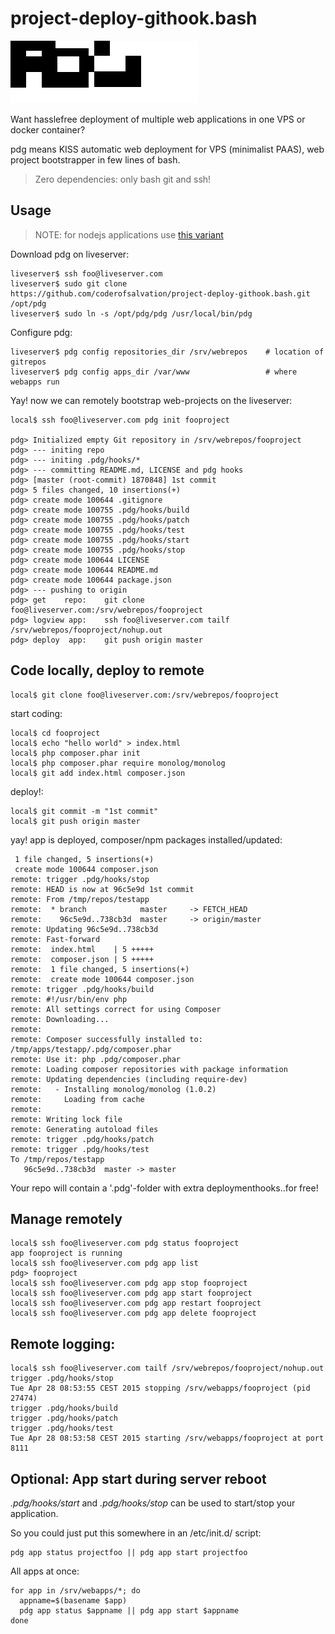 project-deploy-githook.bash
========================

<img alt="" src="pdg.png"/>

Want hasslefree deployment of multiple web applications in one VPS or docker container?

pdg means KISS automatic web deployment for VPS (minimalist PAAS), web project bootstrapper in few lines of bash.

> Zero dependencies: only bash git and ssh!

## Usage

> NOTE: for nodejs applications use [this variant](https://github.com/coderofsalvation/nodejs-deploy-githook.bash)

Download pdg on liveserver:

    liveserver$ ssh foo@liveserver.com 
    liveserver$ sudo git clone https://github.com/coderofsalvation/project-deploy-githook.bash.git /opt/pdg 
    liveserver$ sudo ln -s /opt/pdg/pdg /usr/local/bin/pdg

Configure pdg:

    liveserver$ pdg config repositories_dir /srv/webrepos    # location of gitrepos
    liveserver$ pdg config apps_dir /var/www                 # where webapps run

Yay! now we can remotely bootstrap web-projects on the liveserver:

    local$ ssh foo@liveserver.com pdg init fooproject

    pdg> Initialized empty Git repository in /srv/webrepos/fooproject
    pdg> --- initing repo
    pdg> --- initing .pdg/hooks/*
    pdg> --- committing README.md, LICENSE and pdg hooks
    pdg> [master (root-commit) 1870848] 1st commit
    pdg> 5 files changed, 10 insertions(+)
    pdg> create mode 100644 .gitignore
    pdg> create mode 100755 .pdg/hooks/build
    pdg> create mode 100755 .pdg/hooks/patch
    pdg> create mode 100755 .pdg/hooks/test
    pdg> create mode 100755 .pdg/hooks/start
    pdg> create mode 100755 .pdg/hooks/stop
    pdg> create mode 100644 LICENSE
    pdg> create mode 100644 README.md
    pdg> create mode 100644 package.json
    pdg> --- pushing to origin
    pdg> get    repo:    git clone foo@liveserver.com:/srv/webrepos/fooproject    
    pdg> logview app:    ssh foo@liveserver.com tailf /srv/webrepos/fooproject/nohup.out
    pdg> deploy  app:    git push origin master

## Code locally, deploy to remote

    local$ git clone foo@liveserver.com:/srv/webrepos/fooproject

start coding: 

    local$ cd fooproject 
    local$ echo "hello world" > index.html
    local$ php composer.phar init
    local$ php composer.phar require monolog/monolog
    local$ git add index.html composer.json

deploy!: 

    local$ git commit -m "1st commit"
    local$ git push origin master

yay! app is deployed, composer/npm packages installed/updated:

     1 file changed, 5 insertions(+)
     create mode 100644 composer.json
    remote: trigger .pdg/hooks/stop
    remote: HEAD is now at 96c5e9d 1st commit
    remote: From /tmp/repos/testapp
    remote:  * branch            master     -> FETCH_HEAD
    remote:    96c5e9d..738cb3d  master     -> origin/master
    remote: Updating 96c5e9d..738cb3d
    remote: Fast-forward
    remote:  index.html    | 5 +++++
    remote:  composer.json | 5 +++++
    remote:  1 file changed, 5 insertions(+)
    remote:  create mode 100644 composer.json
    remote: trigger .pdg/hooks/build
    remote: #!/usr/bin/env php
    remote: All settings correct for using Composer
    remote: Downloading...
    remote: 
    remote: Composer successfully installed to: /tmp/apps/testapp/.pdg/composer.phar
    remote: Use it: php .pdg/composer.phar
    remote: Loading composer repositories with package information
    remote: Updating dependencies (including require-dev)
    remote:   - Installing monolog/monolog (1.0.2)
    remote:     Loading from cache
    remote: 
    remote: Writing lock file
    remote: Generating autoload files
    remote: trigger .pdg/hooks/patch
    remote: trigger .pdg/hooks/test
    To /tmp/repos/testapp
       96c5e9d..738cb3d  master -> master


Your repo will contain a '.pdg'-folder with extra deploymenthooks..for free!

## Manage remotely

    local$ ssh foo@liveserver.com pdg status fooproject
    app fooproject is running
    local$ ssh foo@liveserver.com pdg app list
    pdg> fooproject
    local$ ssh foo@liveserver.com pdg app stop fooproject
    local$ ssh foo@liveserver.com pdg app start fooproject
    local$ ssh foo@liveserver.com pdg app restart fooproject
    local$ ssh foo@liveserver.com pdg app delete fooproject

## Remote logging:

    local$ ssh foo@liveserver.com tailf /srv/webrepos/fooproject/nohup.out
    trigger .pdg/hooks/stop
    Tue Apr 28 08:53:55 CEST 2015 stopping /srv/webapps/fooproject (pid 27474)
    trigger .pdg/hooks/build
    trigger .pdg/hooks/patch
    trigger .pdg/hooks/test
    Tue Apr 28 08:53:58 CEST 2015 starting /srv/webapps/fooproject at port 8111

## Optional: App start during server reboot

*.pdg/hooks/start* and *.pdg/hooks/stop* can be used to start/stop your application.

So you could just put this somewhere in an /etc/init.d/ script:

    pdg app status projectfoo || pdg app start projectfoo

All apps at once:

    for app in /srv/webapps/*; do 
      appname=$(basename $app)
      pdg app status $appname || pdg app start $appname
    done

